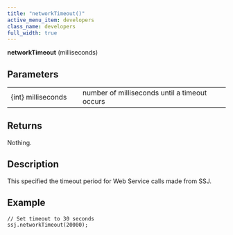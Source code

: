 ```yaml
---
title: "networkTimeout()"
active_menu_item: developers
class_name: developers
full_width: true
---
```



**networkTimeout** (milliseconds)

## Parameters

<table>
<tr>
<td width="186">
{int} milliseconds

</td>
<td width="11">
</td>
<td width="683">
number of milliseconds until a timeout occurs

</td>
</tr>
</table>

## Returns

Nothing.

## Description

This specified the timeout period for Web Service calls made from SSJ.

## Example

    // Set timeout to 30 seconds
    ssj.networkTimeout(20000);
     
     
   

